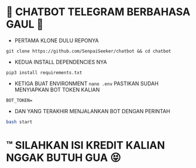 # 🤖 CHATBOT TELEGRAM BERBAHASA GAUL 🤟

- PERTAMA KLONE DULU REPONYA
```
git clone https://github.com/SenpaiSeeker/chatbot && cd chatbot
```
- KEDUA INSTALL DEPENDENCIES NYA
```
pip3 install requirements.txt
```
- KETIGA BUAT ENVIRONMENT
`nano .env` PASTIKAN SUDAH MENYIAPKAN BOT TOKEN KALIAN
```env
BOT_TOKEN=
```
- DAN YANG TERAKHIR MENJALANKAN BOT DENGAN PERINTAH
```bash
bash start
```

# ™️ SILAHKAN ISI KREDIT KALIAN NGGAK BUTUH GUA 😝
